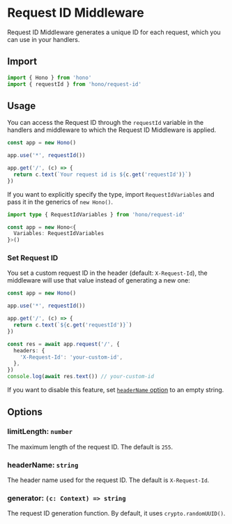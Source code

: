 # Request ID Middleware

Request ID Middleware generates a unique ID for each request, which you can use in your handlers.

## Import

```ts
import { Hono } from 'hono'
import { requestId } from 'hono/request-id'
```

## Usage

You can access the Request ID through the `requestId` variable in the handlers and middleware to which the Request ID Middleware is applied.

```ts
const app = new Hono()

app.use('*', requestId())

app.get('/', (c) => {
  return c.text(`Your request id is ${c.get('requestId')}`)
})
```

If you want to explicitly specify the type, import `RequestIdVariables` and pass it in the generics of `new Hono()`.

```ts
import type { RequestIdVariables } from 'hono/request-id'

const app = new Hono<{
  Variables: RequestIdVariables
}>()
```

### Set Request ID

You set a custom request ID in the header (default: `X-Request-Id`), the middleware will use that value instead of generating a new one:

```ts
const app = new Hono()

app.use('*', requestId())

app.get('/', (c) => {
  return c.text(`${c.get('requestId')}`)
})

const res = await app.request('/', {
  headers: {
    'X-Request-Id': 'your-custom-id',
  },
})
console.log(await res.text()) // your-custom-id
```

If you want to disable this feature, set [`headerName` option](#headername-string) to an empty string.

## Options

### <Badge type="info" text="optional" /> limitLength: `number`

The maximum length of the request ID. The default is `255`.

### <Badge type="info" text="optional" /> headerName: `string`

The header name used for the request ID. The default is `X-Request-Id`.

### <Badge type="info" text="optional" /> generator: `(c: Context) => string`

The request ID generation function. By default, it uses `crypto.randomUUID()`.
